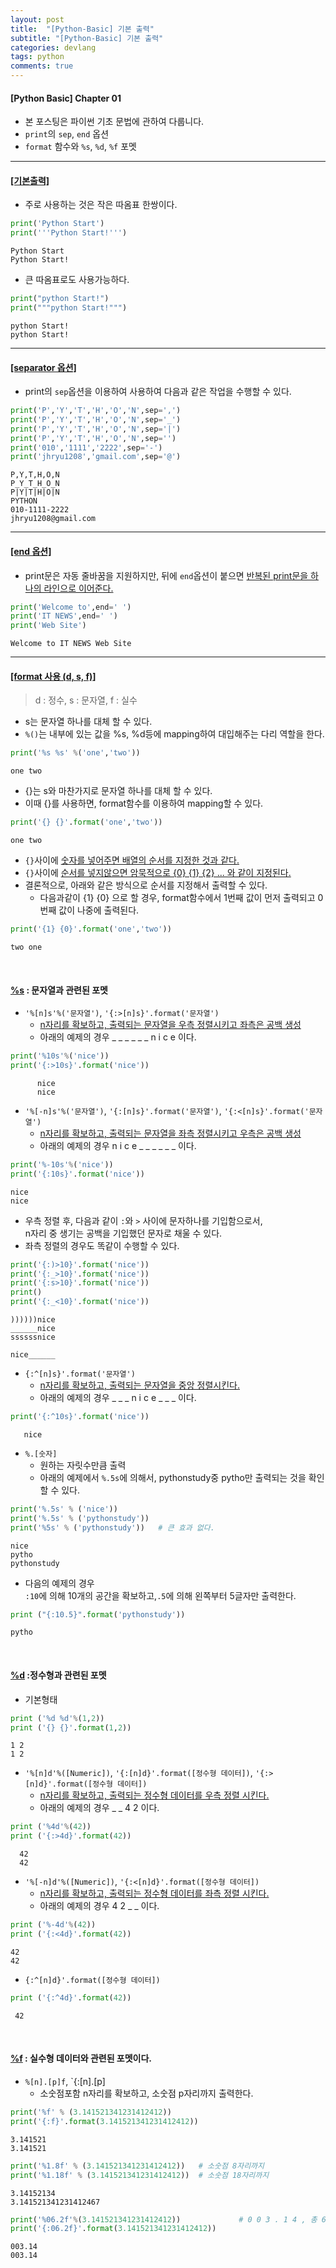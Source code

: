 ```yaml
---
layout: post
title:  "[Python-Basic] 기본 출력"
subtitle: "[Python-Basic] 기본 출력"
categories: devlang
tags: python
comments: true
---
```

#### [Python Basic] Chapter 01
-  본 포스팅은 파이썬 기초 문법에 관하여 다룹니다.
- `print`의 `sep`, `end` 옵션
- `format` 함수와 `%s`, `%d`, `%f` 포멧

---

#### <u>[기본출력]</u>
- 주로 사용하는 것은 작은 따옴표 한쌍이다.


```python
print('Python Start')
print('''Python Start!''')
```

    Python Start
    Python Start!
    

- 큰 따옴표로도 사용가능하다.


```python
print("python Start!")
print("""python Start!""")
```

    python Start!
    python Start!
    

---

#### <u>[separator 옵션]</u>
- print의 `sep`옵션을 이용하여 사용하여 다음과 같은 작업을 수행할 수 있다.


```python
print('P','Y','T','H','O','N',sep=',')
print('P','Y','T','H','O','N',sep='_')
print('P','Y','T','H','O','N',sep='|')
print('P','Y','T','H','O','N',sep='')
print('010','1111','2222',sep='-')
print('jhryu1208','gmail.com',sep='@')
```

    P,Y,T,H,O,N
    P_Y_T_H_O_N
    P|Y|T|H|O|N
    PYTHON
    010-1111-2222
    jhryu1208@gmail.com
    

---

#### <u>[end 옵션]</u>
- print문은 자동 줄바꿈을 지원하지만, 뒤에 `end`옵션이 붙으면  <u>반복된 print문을 하나의 라인으로 이어준다.</u>


```python
print('Welcome to',end=' ')
print('IT NEWS',end=' ')
print('Web Site')
```

    Welcome to IT NEWS Web Site
    

---

#### <u>[format 사용 (d, s, f)]</u>
> d : 정수, s : 문자열, f : 실수


- s는 문자열 하나를 대체 할 수 있다.
- `%()`는 내부에 있는 값을 %s, %d등에 mapping하여 대입해주는 다리 역할을 한다.


```python
print('%s %s' %('one','two'))
```

    one two
    

- {}는 s와 마찬가지로 문자열 하나를 대체 할 수 있다.
- 이때 {}를 사용하면, format함수를 이용하여 mapping할 수 있다.


```python
print('{} {}'.format('one','two'))
```

    one two
    

- `{}`사이에 <u>숫자를 넣어주면 배열의 순서를 지정한 것과 같다.</u>
- `{}`사이에 <u>순서를 넣지않으면 암묵적으로 {0} {1} {2} ... 와 같이 지정된다.</u>
- 결론적으로, 아래와 같은 방식으로 순서를 지정해서 출력할 수 있다.
    - 다음과같이 {1} {0} 으로 할 경우, format함수에서 1번째 값이 먼저 출력되고 0번째 값이 나중에 출력된다.


```python
print('{1} {0}'.format('one','two'))
```

    two one
    

<br>

#### <u>%s</u> : 문자열과 관련된 포멧

- `'%[n]s'%('문자열')`, `'{:>[n]s}'.format('문자열')`
    - <u>n자리를 확보하고, 출력되는 문자열을 우측 정렬시키고 좌측은 공백 생성</u>
    - 아래의 예제의 경우 _ _ _ _ _ _ n i c e 이다.


```python
print('%10s'%('nice'))
print('{:>10s}'.format('nice'))
```

          nice
          nice
    

- `'%[-n]s'%('문자열')`, `'{:[n]s}'.format('문자열')`, `'{:<[n]s}'.format('문자열')`
    - <u>n자리를 확보하고, 출력되는 문자열을 좌측 정렬시키고 우측은 공백 생성</u>
    - 아래의 예제의 경우  n i c e _ _ _ _ _ _ 이다.


```python
print('%-10s'%('nice'))
print('{:10s}'.format('nice'))
```

    nice      
    nice      
    

- 우측 정렬 후, 다음과 같이 `:`와 `>` 사이에 문자하나를 기입함으로서,<br> n자리 중 생기는 공백을 기입했던 문자로 채울 수 있다.
- 좌측 정렬의 경우도 똑같이 수행할 수 있다.


```python
print('{:)>10}'.format('nice'))
print('{:_>10}'.format('nice'))
print('{:s>10}'.format('nice'))
print()
print('{:_<10}'.format('nice'))
```

    ))))))nice
    ______nice
    ssssssnice
    
    nice______
    

- `{:^[n]s}'.format('문자열')`
    - <u>n자리를 확보하고, 출력되는 문자열을 중앙 정렬시킨다.</u>
    - 아래의 예제의 경우  _ _ _ n i c e _ _ _  이다.


```python
print('{:^10s}'.format('nice'))
```

       nice   
    

- `%.[숫자]`
    - 원하는 자릿수만큼 출력
    - 아래의 예제에서 `%.5s`에 의해서, pythonstudy중 pytho만 출력되는 것을 확인할 수 있다.


```python
print('%.5s' % ('nice'))
print('%.5s' % ('pythonstudy'))
print('%5s' % ('pythonstudy'))   # 큰 효과 없다.
```

    nice
    pytho
    pythonstudy
    

- 다음의 예제의 경우<br>`:10`에 의해 10개의 공간을 확보하고,`.5`에 의해 왼쪽부터 5글자만 출력한다. 


```python
print ("{:10.5}".format('pythonstudy'))
```

    pytho     
    

<br>

#### <u>%d</u> :정수형과 관련된 포멧

- 기본형태


```python
print ('%d %d'%(1,2))
print ('{} {}'.format(1,2))
```

    1 2
    1 2
    

- `'%[n]d'%([Numeric])`, `'{:[n]d}'.format([정수형 데이터])`, `'{:>[n]d}'.format([정수형 데이터])`
    - <u>n자리를 확보하고, 출력되는 정수형 데이터를 우측 정렬 시킨다.</u>
    - 아래의 예제의 경우 _ _ 4 2 이다.


```python
print ('%4d'%(42))
print ('{:>4d}'.format(42))
```

      42
      42
    

- `'%[-n]d'%([Numeric])`, `'{:<[n]d}'.format([정수형 데이터])`
    - <u>n자리를 확보하고, 출력되는 정수형 데이터를 좌측 정렬 시킨다.</u>
    - 아래의 예제의 경우 4 2 _ _  이다.


```python
print ('%-4d'%(42))
print ('{:<4d}'.format(42))
```

    42  
    42  
    

- `{:^[n]d}'.format([정수형 데이터])`


```python
print ('{:^4d}'.format(42))
```

     42 
    

<br>

#### <u>%f</u> : 실수형 데이터와 관련된 포멧이다.

- `%[n].[p]f`, `{:[n].[p]
    - 소숫점포함 n자리를 확보하고, 소숫점 p자리까지 출력한다.


```python
print('%f' % (3.141521341231412412))
print('{:f}'.format(3.141521341231412412))
```

    3.141521
    3.141521
    


```python
print('%1.8f' % (3.141521341231412412))   # 소숫점 8자리까지
print('%1.18f' % (3.141521341231412412))  # 소숫점 18자리까지
```

    3.14152134
    3.141521341231412467
    


```python
print('%06.2f'%(3.141521341231412412))             # 0 0 3 . 1 4 , 총 6자리 중에서 소숫점 2자리까지
print('{:06.2f}'.format(3.141521341231412412))
```

    003.14
    003.14
    

